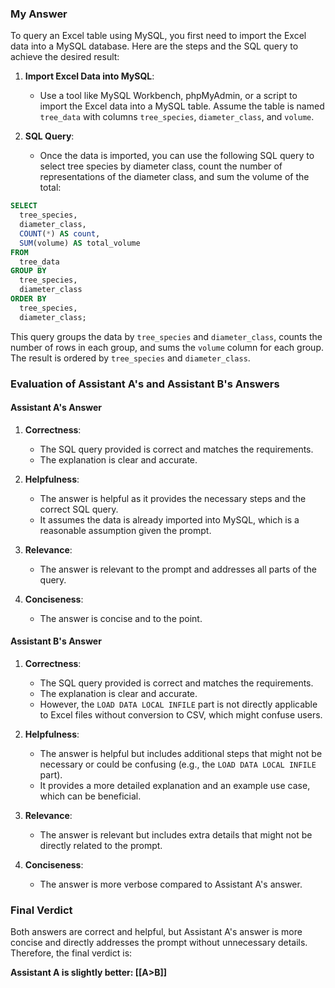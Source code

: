 
### My Answer

To query an Excel table using MySQL, you first need to import the Excel data into a MySQL database. Here are the steps and the SQL query to achieve the desired result:

1. **Import Excel Data into MySQL**:
   - Use a tool like MySQL Workbench, phpMyAdmin, or a script to import the Excel data into a MySQL table. Assume the table is named `tree_data` with columns `tree_species`, `diameter_class`, and `volume`.

2. **SQL Query**:
   - Once the data is imported, you can use the following SQL query to select tree species by diameter class, count the number of representations of the diameter class, and sum the volume of the total:

```sql
SELECT
  tree_species,
  diameter_class,
  COUNT(*) AS count,
  SUM(volume) AS total_volume
FROM
  tree_data
GROUP BY
  tree_species,
  diameter_class
ORDER BY
  tree_species,
  diameter_class;
```

This query groups the data by `tree_species` and `diameter_class`, counts the number of rows in each group, and sums the `volume` column for each group. The result is ordered by `tree_species` and `diameter_class`.

### Evaluation of Assistant A's and Assistant B's Answers

#### Assistant A's Answer

1. **Correctness**:
   - The SQL query provided is correct and matches the requirements.
   - The explanation is clear and accurate.

2. **Helpfulness**:
   - The answer is helpful as it provides the necessary steps and the correct SQL query.
   - It assumes the data is already imported into MySQL, which is a reasonable assumption given the prompt.

3. **Relevance**:
   - The answer is relevant to the prompt and addresses all parts of the query.

4. **Conciseness**:
   - The answer is concise and to the point.

#### Assistant B's Answer

1. **Correctness**:
   - The SQL query provided is correct and matches the requirements.
   - The explanation is clear and accurate.
   - However, the `LOAD DATA LOCAL INFILE` part is not directly applicable to Excel files without conversion to CSV, which might confuse users.

2. **Helpfulness**:
   - The answer is helpful but includes additional steps that might not be necessary or could be confusing (e.g., the `LOAD DATA LOCAL INFILE` part).
   - It provides a more detailed explanation and an example use case, which can be beneficial.

3. **Relevance**:
   - The answer is relevant but includes extra details that might not be directly related to the prompt.

4. **Conciseness**:
   - The answer is more verbose compared to Assistant A's answer.

### Final Verdict

Both answers are correct and helpful, but Assistant A's answer is more concise and directly addresses the prompt without unnecessary details. Therefore, the final verdict is:

**Assistant A is slightly better: [[A>B]]**